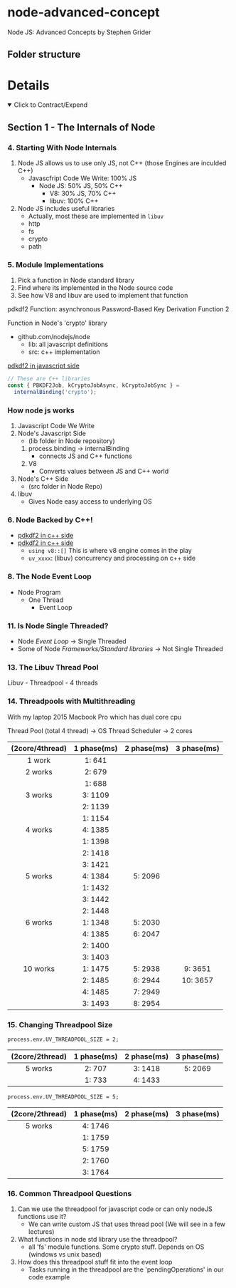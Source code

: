 # node-advanced-concept

Node JS: Advanced Concepts by Stephen Grider

## Folder structure

# Details

<details open> 
  <summary>Click to Contract/Expend</summary>

## Section 1 - The Internals of Node

### 4. Starting With Node Internals

1. Node JS allows us to use only JS, not C++ (those Engines are inculded C++)
   - Javascfript Code We Write: 100% JS
     - Node JS: 50% JS, 50% C++
       - V8: 30% JS, 70% C++
       - libuv: 100% C++
2. Node JS includes useful libraries
   - Actually, most these are implemented in `libuv`
   - http
   - fs
   - crypto
   - path

### 5. Module Implementations

1. Pick a function in Node standard library
2. Find where its implemented in the Node source code
3. See how V8 and libuv are used to implement that function

pdkdf2 Function: asynchronous Password-Based Key Derivation Function 2

Function in Node's 'crypto' library

- github.com/nodejs/node
  - lib: all javascript definitions
  - src: c++ implementation

[pdkdf2 in javascript side](https://github.com/nodejs/node/blob/master/lib/internal/crypto/pbkdf2.js)

```js
// These are C++ libraries
const { PBKDF2Job, kCryptoJobAsync, kCryptoJobSync } =
  internalBinding('crypto');
```

### How node js works

1. Javascript Code We Write
2. Node's Javascript Side
   - (lib folder in Node repository)
   1. process.binding -> internalBinding
      - connects JS and C++ functions
   2. V8
      - Converts values between JS and C++ world
3. Node's C++ Side
   - (src folder in Node Repo)
4. libuv
   - Gives Node easy access to underlying OS

### 6. Node Backed by C++!

- [pdkdf2 in c++ side](https://github.com/nodejs/node/blob/master/src/node_crypto.cc)
- [pdkdf2 in c++ side](https://github.com/nodejs/node/blob/master/src/crypto/crypto_scrypt.cc)
  - `using v8::[]` This is where v8 engine comes in the play
  - `uv_xxxx`: (libuv) concurrency and processing on c++ side

### 8. The Node Event Loop

- Node Program
  - One Thread
    - Event Loop

### 11. Is Node Single Threaded?

- Node _Event Loop_ -> Single Threaded
- Some of Node _Frameworks/Standard libraries_ -> Not Single Threaded

### 13. The Libuv Thread Pool

Libuv - Threadpool - 4 threads

### 14. Threadpools with Multithreading

With my laptop 2015 Macbook Pro which has dual core cpu

Thread Pool (total 4 thread) -> OS Thread Scheduler -> 2 cores

| (2core/4thread) | 1 phase(ms) | 2 phase(ms) | 3 phase(ms) |
| :-------------: | :---------: | :---------: | :---------: |
|     1 work      |   1: 641    |             |             |
|     2 works     |   2: 679    |             |             |
|                 |   1: 688    |             |             |
|     3 works     |   3: 1109   |             |             |
|                 |   2: 1139   |             |             |
|                 |   1: 1154   |             |             |
|     4 works     |   4: 1385   |             |             |
|                 |   1: 1398   |             |             |
|                 |   2: 1418   |             |             |
|                 |   3: 1421   |             |             |
|     5 works     |   4: 1384   |   5: 2096   |             |
|                 |   1: 1432   |             |             |
|                 |   3: 1442   |             |             |
|                 |   2: 1448   |             |             |
|     6 works     |   1: 1348   |   5: 2030   |             |
|                 |   4: 1385   |   6: 2047   |             |
|                 |   2: 1400   |             |             |
|                 |   3: 1403   |             |             |
|    10 works     |   1: 1475   |   5: 2938   |   9: 3651   |
|                 |   2: 1485   |   6: 2944   |  10: 3657   |
|                 |   4: 1485   |   7: 2949   |             |
|                 |   3: 1493   |   8: 2954   |             |

### 15. Changing Threadpool Size

`process.env.UV_THREADPOOL_SIZE = 2;`

| (2core/2thread) | 1 phase(ms) | 2 phase(ms) | 3 phase(ms) |
| :-------------: | :---------: | :---------: | :---------: |
|     5 works     |   2: 707    |   3: 1418   |   5: 2069   |
|                 |   1: 733    |   4: 1433   |             |

`process.env.UV_THREADPOOL_SIZE = 5;`

| (2core/2thread) | 1 phase(ms) | 2 phase(ms) | 3 phase(ms) |
| :-------------: | :---------: | :---------: | :---------: |
|     5 works     |   4: 1746   |             |             |
|                 |   1: 1759   |             |             |
|                 |   5: 1759   |             |             |
|                 |   2: 1760   |             |             |
|                 |   3: 1764   |             |             |

### 16. Common Threadpool Questions

1. Can we use the threadpool for javascript code or can only nodeJS functions use it?
   - We can write custom JS that uses thread pool (We will see in a few lectures)
2. What functions in node std library use the threadpool?
   - all 'fs' module functions. Some crypto stuff. Depends on OS (windows vs unix based)
3. How does this threadpool stuff fit into the event loop
   - Tasks running in the threadpool are the 'pendingOperations' in our code example

</details>
